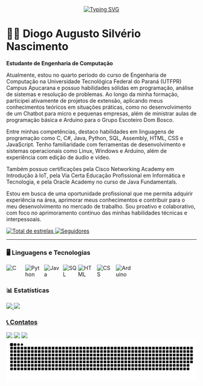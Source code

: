 <p align="center">
  <a href="https://git.io/typing-svg">
    <img src="https://readme-typing-svg.demolab.com?font=Fira+Code&pause=1000&color=F70000&center=true&width=435&lines=%E2%98%85+Welcome+to+my+profile!+%E2%98%85" alt="Typing SVG" />
  </a>
</p>

# 👨‍💻 Diogo Augusto Silvério Nascimento

**Estudante de Engenharia de Computação** 

Atualmente, estou no quarto período do curso de Engenharia de Computação na Universidade Tecnológica Federal do Paraná (UTFPR) Campus Apucarana e possuo habilidades sólidas em programação, análise de sistemas e resolução de problemas. Ao longo da minha formação, participei ativamente de projetos de extensão, aplicando meus conhecimentos teóricos em situações práticas, como no desenvolvimento de um Chatbot para micro e pequenas empresas, além de ministrar aulas de programação básica e Arduino para o Grupo Escoteiro Dom Bosco.

Entre minhas competências, destaco habilidades em linguagens de programação como C, C#, Java, Python, SQL, Assembly, HTML, CSS e JavaScript. Tenho familiaridade com ferramentas de desenvolvimento e sistemas operacionais como Linux, Windows e Arduino, além de experiência com edição de áudio e vídeo.

Também possuo certificações pela Cisco Networking Academy em Introdução à IoT, pela Via Certa Educação Profissional em Informática e Tecnologia, e pela Oracle Academy no curso de Java Fundamentals.

Estou em busca de uma oportunidade profissional que me permita adquirir experiência na área, aprimorar meus conhecimentos e contribuir para o meu desenvolvimento no mercado de trabalho.
Sou proativo e colaborativo, com foco no aprimoramento contínuo das minhas habilidades técnicas e interpessoais.

<p align="left">
    <a href="https://github.com/DiogoSNs?tab=repositories&sort=stargazers">
        <img 
            alt="Total de estrelas " 
            title="Total de estrelas GitHub" 
            src="https://custom-icon-badges.demolab.com/github/stars/DiogoSNs?color=55960c&style=for-the-badge&labelColor=488207&logo=star&label=estrelas&timestamp=1700000000"
        />
    </a>
    <a href="https://github.com/DiogoSNs?tab=followers">
        <img 
            alt=" Seguidores" 
            title="Me siga no GitHub" 
            src="https://custom-icon-badges.demolab.com/github/followers/DiogoSNs?color=236ad3&labelColor=1155ba&style=for-the-badge&logo=github&label=Seguidores&logoColor=white&timestamp=1700000000"
        />
    </a>
</p>



---

### 🖥️ Linguagens e Tecnologias

<!-- Linguagens de Programação -->
<img align="left" alt="C" title="C" width="40px" style="padding-right: 10px;" src="https://cdn.jsdelivr.net/gh/devicons/devicon@latest/icons/c/c-original.svg"/>
<img align="left" alt="Python" title="Python" width="40px" style="padding-right: 10px;" src="https://cdn.jsdelivr.net/gh/devicons/devicon@latest/icons/python/python-original.svg"/>
<img align="left" alt="Java" title="Java" width="40px" style="padding-right: 10px;" src="https://cdn.jsdelivr.net/gh/devicons/devicon@latest/icons/java/java-original.svg"/>
<img align="left" alt="SQL" title="SQL" width="40px" src="https://cdn.jsdelivr.net/gh/devicons/devicon/icons/mysql/mysql-original.svg" />
<img align="left" alt="HTML" title="HTML" width="40px" style="padding-right: 10px;" src="https://cdn.jsdelivr.net/gh/devicons/devicon/icons/html5/html5-original.svg"/>
<img align="left" alt="CSS" title="CSS" width="40px" style="padding-right: 10px;" src="https://cdn.jsdelivr.net/gh/devicons/devicon/icons/css3/css3-original.svg"/>
<img align="left" alt="Arduino" title="Arduino" width="40px" style="padding-right: 10px;" src="https://cdn.jsdelivr.net/gh/devicons/devicon@latest/icons/arduino/arduino-original-wordmark.svg"/>

<br></br>


### 📊 Estatísticas



<div>
  <a href="https://github.com/DiogoSNs">
  <img loading="lazy" height="180em" src="https://github-readme-stats.vercel.app/api/top-langs/?username=DiogoSNs&layout=compact&langs_count=7&theme=monokai"/>
  <img loading="lazy" height="180em" src="https://github-readme-stats.vercel.app/api?username=DiogoSNs&show_icons=true&theme=monokai&include_all_commits=true&count_private=true"/>
</div>


### 📞 Contatos 

<div>
<a href="https://www.linkedin.com/in/diogo-nascimento-0378542ba/" target="_blank"><img loading="lazy" src="https://img.shields.io/badge/-LinkedIn-%230077B5?style=for-the-badge&logo=linkedin&logoColor=white" target="_blank"></a> <a href="https://www.instagram.com/diogo_sns/" target="_blank"><img loading="lazy" src="https://img.shields.io/badge/-Instagram-%23E4405F?style=for-the-badge&logo=instagram&logoColor=white" target="_blank"></a>
<a href=""><img src="https://img.shields.io/badge/GitHub-100000?style=for-the-badge&logo=github&logoColor=white">
</div> 

<picture align="center">
  <source media="(prefers-color-scheme: dark)" srcset="https://raw.githubusercontent.com/mari4souza/mari4souza/output/github-contribution-grid-snake-dark.svg">
  <source media="(prefers-color-scheme: light)" srcset="https://raw.githubusercontent.com/mari4souza/mari4souza/output/github-contribution-grid-snake-dark.svg">
  <img align="center" alt="github contribution grid snake animation" src="https://raw.githubusercontent.com/mari4souza/mari4souza/output/github-contribution-grid-snake.svg">
</picture>




